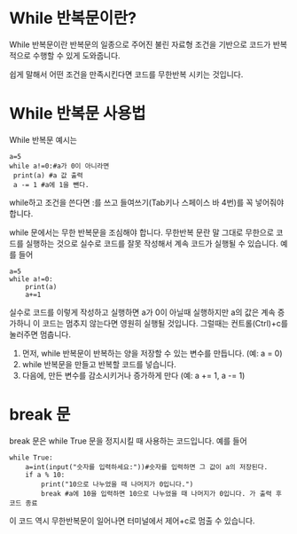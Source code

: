 # While 반복문이란?
While 반복문이란 반복문의 일종으로 주어진 불린 자료형 조건을 기반으로 코드가 반복적으로 수행할 수 있게 도와줍니다.

쉽게 말해서 어떤 조건을 만족시킨다면 코드를 무한반복 시키는 것입니다.

# While 반복문 사용법
While 반복문 예시는
```
a=5
while a!=0:#a가 0이 아니라면
 print(a) #a 값 출력
 a -= 1 #a에 1을 뺀다.
```
while하고 조건을 쓴다면 :를 쓰고 들여쓰기(Tab키나 스페이스 바 4번)를 꼭 넣어줘야 합니다.

while 문에서는 무한 반복문을 조심해야 합니다. 무한반복 문란 말 그대로 무한으로 코드를 실행하는 것으로 실수로 코드를 잘못 작성해서 계속 코드가 실행될 수 있습니다. 예를 들어
```
a=5
while a!=0:
    print(a)
    a+=1
```
실수로 코드를 이렇게 작성하고 실행하면 a가 0이 아닐때 실행하지만 a의 값은 계속 증가하니 이 코드는 멈추지 않는다면 영원히 실행될 것입니다. 그럴때는  컨트롤(Ctrl)+c를 눌러주면 멈춥니다.

1. 먼저, while 반복문이 반복하는 양을 저장할 수 있는 변수를 만듭니다. (예: a = 0)
2. while 반복문을 만들고 반복할 코드를 넣습니다.
3. 다음에, 만든 변수를 감소시키거나 증가하게 만다 (예: a += 1, a -= 1)

# break 문
break 문은 while True 문을 정지시킬 때 사용하는 코드입니다. 예를 들어
```
while True:
    a=int(input("숫자를 입력하세요:"))#숫자를 입력하면 그 값이 a의 저장된다.
    if a % 10:
        print("10으로 나누었을 때 나머지가 0입니다.")
        break #a에 10을 입력하면 10으로 나누었을 때 나머지가 0입니다. 가 출력 후 코드 종료
```

이 코드 역시 무한반복문이 일어나면 터미널에서 제어+c로 멈출 수 있습니다.

